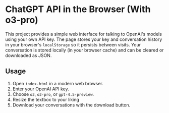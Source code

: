 # ChatGPT API in the Browser (With o3-pro)

This project provides a simple web interface for talking to OpenAI's models using your own API key. The page stores your key and conversation history in your browser's `localStorage` so it persists between visits. Your conversation is stored locally (in your browser cache) and can be cleared or downloaded as JSON.

## Usage

1. Open `index.html` in a modern web browser.
2. Enter your OpenAI API key.
3. Choose `o3`, `o3-pro`, or `gpt-4.5-preview`.
4. Resize the textbox to your liking
5. Download your conversations with the download button.
